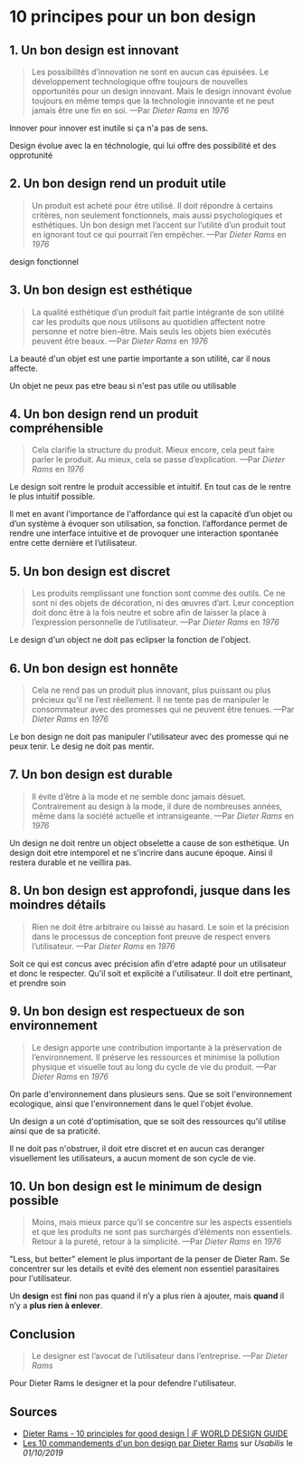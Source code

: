 # 10 principes pour un bon design
## 1. Un bon design est innovant
> Les possibilités d’innovation ne sont en aucun cas épuisées. Le développement technologique offre toujours de nouvelles opportunités pour un design innovant. Mais le design innovant évolue toujours en même temps que la technologie innovante et ne peut jamais être une fin en soi.
> —Par *Dieter Rams* en *1976*

Innover pour innover est inutile si ça n'a pas de sens.

Design évolue avec la en téchnologie, qui lui offre des possibilité et des opprotunité

## 2. Un bon design rend un produit utile
> Un produit est acheté pour être utilisé. Il doit répondre à certains critères, non seulement fonctionnels, mais aussi psychologiques et esthétiques. Un bon design met l’accent sur l’utilité d’un produit tout en ignorant tout ce qui pourrait l’en empêcher.
> —Par *Dieter Rams* en *1976*

design fonctionnel

## 3. Un bon design est esthétique
> La qualité esthétique d’un produit fait partie intégrante de son utilité car les produits que nous utilisons au quotidien affectent notre personne et notre bien-être. Mais seuls les objets bien exécutés peuvent être beaux.
> —Par *Dieter Rams* en *1976*

La beauté d'un objet est une partie importante a son utilité, car il nous affecte.

Un objet ne peux pas etre beau si n'est pas utile ou utilisable

## 4. Un bon design rend un produit compréhensible
> Cela clarifie la structure du produit. Mieux encore, cela peut faire parler le produit. Au mieux, cela se passe d’explication.
> —Par *Dieter Rams* en *1976*

Le design soit rentre le produit accessible et intuitif. En tout cas de le rentre le plus intuitif possible.

Il met en avant l'importance de l'affordance qui est la capacité d’un objet ou d’un système à évoquer son utilisation, sa fonction. l’affordance permet de rendre une interface intuitive et de provoquer une interaction spontanée entre cette dernière et l’utilisateur.

## 5. Un bon design est discret
> Les produits remplissant une fonction sont comme des outils. Ce ne sont ni des objets de décoration, ni des œuvres d’art. Leur conception doit donc être à la fois neutre et sobre afin de laisser la place à l’expression personnelle de l’utilisateur.
> —Par *Dieter Rams* en *1976*

Le design d'un object ne doit pas eclipser la fonction de l'object.

## 6. Un bon design est honnête
> Cela ne rend pas un produit plus innovant, plus puissant ou plus précieux qu’il ne l’est réellement. Il ne tente pas de manipuler le consommateur avec des promesses qui ne peuvent être tenues.
> —Par *Dieter Rams* en *1976*

Le bon design ne doit pas manipuler l'utilisateur avec des promesse qui ne peux tenir.
Le desig ne doit pas mentir.

## 7. Un bon design est durable
> Il évite d’être à la mode et ne semble donc jamais désuet. Contrairement au design à la mode, il dure de nombreuses années, même dans la société actuelle et intransigeante.
> —Par *Dieter Rams* en *1976*

Un design ne doit rentre un object obselette a cause de son esthétique.
Un design doit etre intemporel et ne s'incrire dans aucune époque. Ainsi il restera durable et ne veillira pas.

## 8. Un bon design est approfondi, jusque dans les moindres détails
> Rien ne doit être arbitraire ou laissé au hasard. Le soin et la précision dans le processus de conception font preuve de respect envers l’utilisateur.
> —Par *Dieter Rams* en *1976*

Soit ce qui est concus avec précision afin d'etre adapté pour un utilisateur et donc le respecter. Qu'il soit et explicité a l'utilisateur.
Il doit etre pertinant, et prendre soin

## 9. Un bon design est respectueux de son environnement
> Le design apporte une contribution importante à la préservation de l’environnement. Il préserve les ressources et minimise la pollution physique et visuelle tout au long du cycle de vie du produit.
> —Par *Dieter Rams* en *1976*

On parle d'environnement dans plusieurs sens. Que se soit l'environnement ecologique, ainsi que l'environnement dans le quel l'objet évolue.

Un design a un coté d'optimisation, que se soit des ressources qu'il utilise ainsi que de sa praticité.

Il ne doit pas n'obstruer, il doit etre discret et en aucun cas deranger visuellement les utilisateurs, a aucun moment de son cycle de vie.

## 10. Un bon design est le minimum de design possible
> Moins, mais mieux parce qu’il se concentre sur les aspects essentiels et que les produits ne sont pas surchargés d’éléments non essentiels. Retour à la pureté, retour à la simplicité.
> —Par *Dieter Rams* en *1976*

"Less, but better" element le plus important de la penser de Dieter Ram. Se concentrer sur les details et evité des element non essentiel parasitaires pour l'utilisateur.

Un **design** est **fini** non pas quand il n’y a plus rien à ajouter, mais **quand** il n’y a **plus rien à enlever**.

## Conclusion
> Le designer est l’avocat de l’utilisateur dans l’entreprise.
> —Par *Dieter Rams*

Pour Dieter Rams le designer et la pour defendre l'utilisateur.

## Sources
- [Dieter Rams - 10 principles for good design | iF WORLD DESIGN GUIDE](https://ifworlddesignguide.com/design-specials/dieter-rams-10-principles-for-good-design)
- [Les 10 commandements d'un bon design par Dieter Rams](https://www.usabilis.com/10-commandements-bon-design-dieter-rams/) sur *Usabilis* le *01/10/2019*
